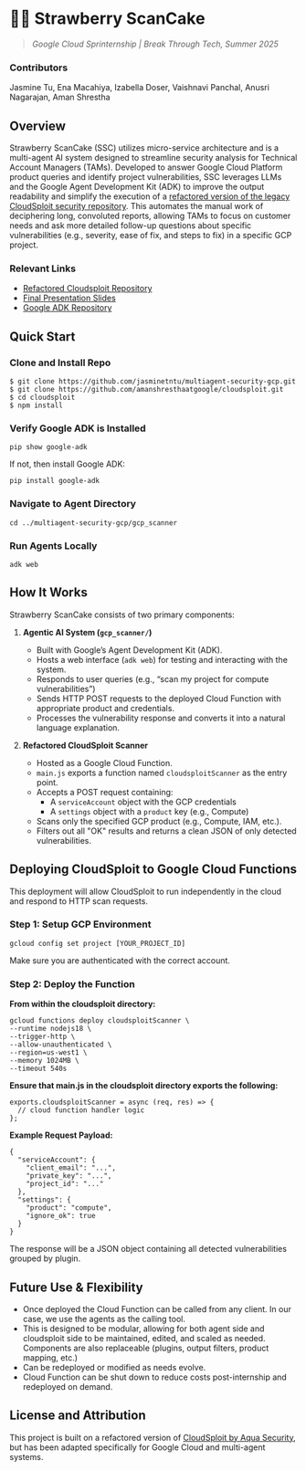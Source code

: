 # 🍓🥞 **Strawberry ScanCake**
>*Google Cloud Sprinternship | Break Through Tech, Summer 2025*

### Contributors
Jasmine Tu, Ena Macahiya, Izabella Doser, Vaishnavi Panchal, Anusri Nagarajan, Aman Shrestha

## Overview
Strawberry ScanCake (SSC) utilizes micro-service architecture and is a multi-agent AI system designed to streamline security analysis for Technical Account Managers (TAMs). Developed to answer Google Cloud Platform product queries and identify project vulnerabilities, SSC leverages LLMs and the Google Agent Development Kit (ADK) to improve the output readability and simplify the execution of a [refactored version of the legacy CloudSploit security repository](https://github.com/amanshresthaatgoogle/cloudsploit). This automates the manual work of deciphering long, convoluted reports, allowing TAMs to focus on customer needs and ask more detailed follow-up questions about specific vulnerabilities (e.g., severity, ease of fix, and steps to fix) in a specific GCP project.

### Relevant Links
- [Refactored Cloudsploit Repository](https://github.com/amanshresthaatgoogle/cloudsploit)
- [Final Presentation Slides](https://docs.google.com/presentation/d/136oYaZ4lGX4DScbNB0T87cwMVy0qAMPrafPfqPJz57M/edit?usp=sharing)
- [Google ADK Repository](https://github.com/google/adk-python)

## Quick Start

### Clone and Install Repo
```
$ git clone https://github.com/jasminetntu/multiagent-security-gcp.git
$ git clone https://github.com/amanshresthaatgoogle/cloudsploit.git
$ cd cloudsploit
$ npm install
```
### Verify Google ADK is Installed
```
pip show google-adk
```
If not, then install Google ADK:
```
pip install google-adk
```
### Navigate to Agent Directory
```
cd ../multiagent-security-gcp/gcp_scanner
```
### Run Agents Locally
```
adk web
```
## How It Works
Strawberry ScanCake consists of two primary components:
1. **Agentic AI System (`gcp_scanner/`)**
   - Built with Google’s Agent Development Kit (ADK).
   - Hosts a web interface (`adk web`) for testing and interacting with the system.
   - Responds to user queries (e.g., “scan my project for compute vulnerabilities”)
   - Sends HTTP POST requests to the deployed Cloud Function with appropriate product and credentials.
   - Processes the vulnerability response and converts it into a natural language explanation.

2. **Refactored CloudSploit Scanner**
   - Hosted as a Google Cloud Function.
   - `main.js` exports a function named `cloudsploitScanner` as the entry point.
   - Accepts a POST request containing:
     - A `serviceAccount` object with the GCP credentials
     - A `settings` object with a `product` key (e.g., Compute)
   - Scans only the specified GCP product (e.g., Compute, IAM, etc.).
   - Filters out all "OK" results and returns a clean JSON of only detected vulnerabilities.

## Deploying CloudSploit to Google Cloud Functions
This deployment will allow CloudSploit to run independently in the cloud and respond to HTTP scan requests.
### Step 1: Setup GCP Environment
```
gcloud config set project [YOUR_PROJECT_ID]
```
Make sure you are authenticated with the correct account.
### Step 2: Deploy the Function
**From within the cloudsploit directory:**
```
gcloud functions deploy cloudsploitScanner \
--runtime nodejs18 \
--trigger-http \
--allow-unauthenticated \
--region=us-west1 \
--memory 1024MB \
--timeout 540s
```
**Ensure that main.js in the cloudsploit directory exports the following:**
```
exports.cloudsploitScanner = async (req, res) => {
  // cloud function handler logic
};
```
**Example Request Payload:**
```
{
  "serviceAccount": {
    "client_email": "...",
    "private_key": "...",
    "project_id": "..."
  },
  "settings": {
    "product": "compute",
    "ignore_ok": true
  }
}
```
The response will be a JSON object containing all detected vulnerabilities grouped by plugin.

## Future Use & Flexibility
- Once deployed the Cloud Function can be called from any client. In our case, we use the agents as the calling tool.
- This is designed to be modular, allowing for both agent side and cloudsploit side to be maintained, edited, and scaled as needed. Components are also replaceable (plugins, output filters, product mapping, etc.)
- Can be redeployed or modified as needs evolve.
- Cloud Function can be shut down to reduce costs post-internship and redeployed on demand.

## License and Attribution
This project is built on a refactored version of [CloudSploit by Aqua Security](https://github.com/aquasecurity/cloudsploit), but has been adapted specifically for Google Cloud and multi-agent systems.
